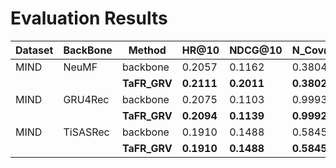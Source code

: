 # Evaluation Results

| Dataset | BackBone | Method       | HR@10      | NDCG@10    | N_Cov@10   | Cov@10     |
|---------|----------|--------------|------------|------------|------------|------------|
| MIND    | NeuMF    | backbone     | 0.2057     | 0.1162     | 0.3804     | 0.9434     |
|         |          | **TaFR_GRV** | **0.2111** | **0.2011** | **0.3802** | **0.9447** |
| MIND    | GRU4Rec  | backbone     | 0.2075     | 0.1103     | 0.9993     | 0.9821     |
|         |          | **TaFR_GRV** | **0.2094** | **0.1139** | **0.9992** | **0.9834** |
| MIND    | TiSASRec | backbone     | 0.1910     | 0.1488     | 0.5845     | 0.3403     |
|         |          | **TaFR_GRV** | **0.1910** | **0.1488** | **0.5845** | **0.3403** |
